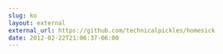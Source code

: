 ```yaml
---
slug: ko
layout: external
external_url: https://github.com/technicalpickles/homesick
date: 2012-02-22T21:06:37-06:00
---
```

